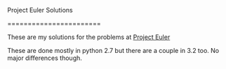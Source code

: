 Project Euler Solutions

=======================

These are my solutions for the problems at [Project Euler](http://projecteuler.net/problems)

These are done mostly in python 2.7 but there are a couple in 3.2 too. No major differences though.